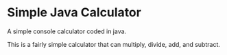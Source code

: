 # Simple Java Calculator
A simple console calculator coded in java.

This is a fairly simple calculator that can multiply, divide, add, and subtract.
